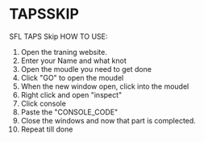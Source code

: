 # TAPSSKIP
SFL TAPS Skip
  HOW TO USE:
1. Open the traning website.
2. Enter your Name and what knot
3. Open the moudle you need to get done
4. Click "GO" to open the moudel
5. When the new window open, click into the moudel
6. Right click and open  "inspect"
7. Click console
8. Paste the "CONSOLE_CODE"
9. Close the windows and now that part is complected.
10. Repeat till done


